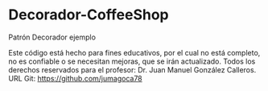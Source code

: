 # Decorador-CoffeeShop
Patrón Decorador ejemplo 

Este código está hecho para fines educativos, por el cual no está completo, no es confiable o se necesitan mejoras, que se irán actualizado. Todos los derechos reservados para el profesor: Dr. Juan Manuel González Calleros. URL Git: https://github.com/jumagoca78
